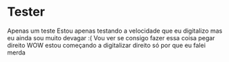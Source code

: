 # Tester
Apenas um teste
Estou apenas testando a velocidade que eu digitalizo mas eu ainda sou muito devagar :(
Vou ver se consigo fazer essa coisa pegar direito 
WOW estou começando a digitalizar direito 
só por que eu falei merda 

